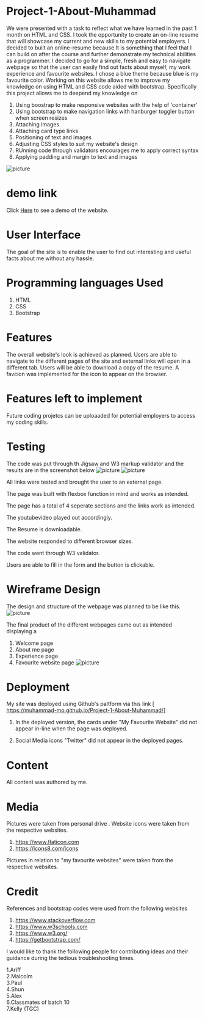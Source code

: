# Project-1-About-Muhammad
We were presented with a task to reflect what we have learned in the past 1 month on HTML and CSS.
I took the opportunity to create an on-line resume that will showcase my current and new skills to my potential employers. 
I decided to built an online-resume because It is something that I feel that I can build on after the course and further demonstrate my technical abilities as a programmer.
I decided to go for a simple, fresh and easy to navigate webpage so that the user can easily find out facts about myself, my work experience
and favourite websites. I chose a blue theme because blue is my favourite color.
Working on this website allows me to improve my knowledge on using HTML and CSS code aided with bootstrap.
Specifically this project allows me to deepend my knowledge on
1) Using boostrap to make responsive websites with the help of 'container'
2) Using bootstrap to make navigation links with hanburger toggler button when screen resizes
3) Attaching images
4) Attaching card type links
5) Positioning of text and images
6) Adjusting CSS styles to suit my website's design
7) RUnning code through validators encourages me to apply correct syntax
8) Applying padding and margin to text and images

![picture](image/screenshot.png)

# demo link

Click <a href="https://muhammad-mo.github.io/Project-1-About-Muhammad/" target="blank">Here</a> to see a demo of the website.

# User Interface

The goal of the site is to enable the user to find out interesting and useful facts about me without any hassle.

# Programming languages Used

1. HTML
2. CSS
3. Bootstrap 

# Features

The overall website's look is achieved as planned. 
Users are able to navigate to the different pages of the site and external links will open in a different tab.
Users will be able to download a copy of the resume.
A favcion was implemented for the icon to appear on the browser.

# Features left to implement

Future coding projetcs can be uploaaded for potential employers to  access my coding skills.

# Testing
The code was put through th Jigsaw and W3 markup validator and the results are in the screenshot below
![picture](image/screenshotw3markup.png)
![picture](image/jigsawscreenshot.png)

All links were tested and brought the user to an external page.

The page was built with flexbox function in mind and works as intended.

The page has a total of 4 seperate sections and the links work as intended.

The youtubevideo played out accordingly.

The Resume is downloadable.

The website responded to different browser sizes.

The code went through W3 validator.

Users are able to fill in the form and the button is clickable.

# Wireframe Design

The design and structure of the webpage was planned to be like this. 
![picture](image/originalwireframe.png)

The final product of the different webpages came out as intended displaying a
1) Welcome page
2) About me page
3) Experience page
4) Favourite website page
![picture](image/wireframe.png)

# Deployment

My site was deployed using Github's paltform via this link
[ https://muhammad-mo.github.io/Project-1-About-Muhammad/]

1)  In the deployed version, the cards under "My Favourite Website" did not appear in-line when
the page was deployed.

2) Social Media icons "Twitter" did not appear in the deployed pages.

# Content

All content was authored by me.

# Media

Pictures were taken from personal drive .
Website icons were taken from the respective websites.
1) https://www.flaticon.com </br>
2) https://icons8.com/icons

Pictures in relation to "my favourite websites" were taken from the respective websites.

# Credit

References and bootstrap codes were used from the following websites

1. https://www.stackoverflow.com
2. https://www.w3schools.com
3. https://www.w3.org/
4. https://getbootstrap.com/

I would like to thank the following people for contributing ideas and their guidance
during the tedious troubleshooting times.

1.Ariff</br>
2.Malcolm</br>
3.Paul</br>
4.Shun</br>
5.Alex</br>
6.Classmates of batch 10</br>
7.Kelly (TGC)




